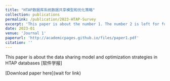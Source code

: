 ```yaml
---
title: "HTAP数据库系统数据共享模型和优化策略"
collection: publications
permalink: /publication/2023-HTAP-Survey
excerpt: 'This paper is about the number 1. The number 2 is left for future work.'
date: 2023-01
venue: 'Journal 1'
paperurl: 'http://academicpages.github.io/files/paper1.pdf'
citation: ''
---
```

This paper is about the data sharing model and optimization strategies in HTAP databases [软件学报]

[Download paper here](wait for link)

